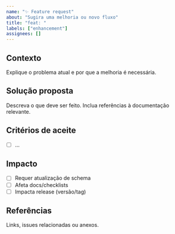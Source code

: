 ```yaml
---
name: "✨ Feature request"
about: "Sugira uma melhoria ou novo fluxo"
title: "feat: "
labels: ["enhancement"]
assignees: []
---
```


## Contexto
Explique o problema atual e por que a melhoria é necessária.

## Solução proposta
Descreva o que deve ser feito. Inclua referências à documentação relevante.

## Critérios de aceite
- [ ] ...

## Impacto
- [ ] Requer atualização de schema
- [ ] Afeta docs/checklists
- [ ] Impacta release (versão/tag)

## Referências
Links, issues relacionadas ou anexos.
